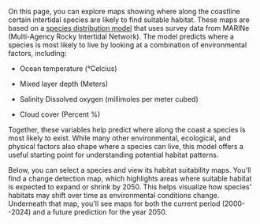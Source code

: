 On this page, you can explore maps showing where along the coastline certain intertidal species are likely to find suitable habitat. These maps are based on a [species distribution model](https://www.sciencedirect.com/topics/earth-and-planetary-sciences/environmental-niche-modeling) that uses survey data from MARINe (Multi-Agency Rocky Intertidal Network). The model predicts where a species is most likely to live by looking at a combination of environmental factors, including:

-   Ocean temperature (°Celcius)

-   Mixed layer depth (Meters)

-   Salinity Dissolved oxygen (millimoles per meter cubed)

-   Cloud cover (Percent %)

Together, these variables help predict where along the coast a species is most likely to exist. While many other environmental, ecological, and physical factors also shape where a species can live, this model offers a useful starting point for understanding potential habitat patterns.

Below, you can select a species and view its habitat suitability maps. You'll find a change detection map, which highlights areas where suitable habitat is expected to expand or shrink by 2050. This helps visualize how species' habitats may shift over time as environmental conditions change. Underneath that map, you'll see maps for both the current period (2000--2024) and a future prediction for the year 2050.